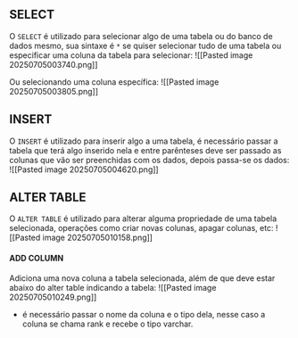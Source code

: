 

## SELECT

O `SELECT` é utilizado para selecionar algo de uma tabela ou do banco de dados mesmo, sua sintaxe é `*` se quiser selecionar tudo de uma tabela ou especificar uma coluna da tabela para selecionar:
![[Pasted image 20250705003740.png]]

Ou selecionando uma coluna específica:
![[Pasted image 20250705003805.png]]


## INSERT
O `INSERT` é utilizado para inserir algo a uma tabela, é necessário passar a tabela que terá algo inserido nela e entre parênteses deve ser passado as colunas que vão ser preenchidas com os dados, depois passa-se os dados:
![[Pasted image 20250705004620.png]]


## ALTER TABLE
O `ALTER TABLE` é utilizado para alterar alguma propriedade de uma tabela selecionada, operações como criar novas colunas, apagar colunas, etc:
![[Pasted image 20250705010158.png]]

#### ADD COLUMN
Adiciona uma nova coluna a tabela selecionada, além de que deve estar abaixo do alter table indicando a tabela: 
![[Pasted image 20250705010249.png]]
- é necessário passar o nome da  coluna e o tipo dela, nesse caso a coluna se chama rank e recebe o tipo varchar.